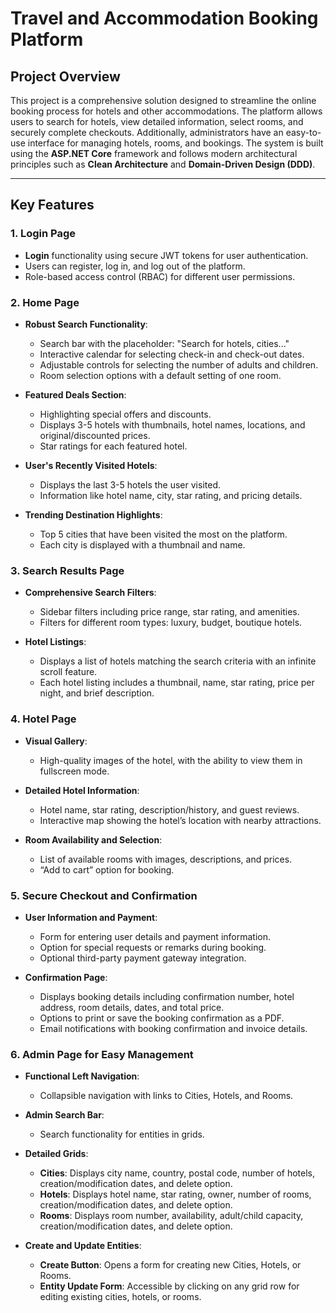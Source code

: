 # Travel and Accommodation Booking Platform

## Project Overview

This project is a comprehensive solution designed to streamline the online booking process for hotels and other accommodations. The platform allows users to search for hotels, view detailed information, select rooms, and securely complete checkouts. Additionally, administrators have an easy-to-use interface for managing hotels, rooms, and bookings. The system is built using the **ASP.NET Core** framework and follows modern architectural principles such as **Clean Architecture** and **Domain-Driven Design (DDD)**.

---

## Key Features

### 1. **Login Page**
- **Login** functionality using secure JWT tokens for user authentication.
- Users can register, log in, and log out of the platform.
- Role-based access control (RBAC) for different user permissions.

### 2. **Home Page**
- **Robust Search Functionality**:
  - Search bar with the placeholder: "Search for hotels, cities..."
  - Interactive calendar for selecting check-in and check-out dates.
  - Adjustable controls for selecting the number of adults and children.
  - Room selection options with a default setting of one room.

- **Featured Deals Section**:
  - Highlighting special offers and discounts.
  - Displays 3-5 hotels with thumbnails, hotel names, locations, and original/discounted prices.
  - Star ratings for each featured hotel.

- **User's Recently Visited Hotels**:
  - Displays the last 3-5 hotels the user visited.
  - Information like hotel name, city, star rating, and pricing details.

- **Trending Destination Highlights**:
  - Top 5 cities that have been visited the most on the platform.
  - Each city is displayed with a thumbnail and name.

### 3. **Search Results Page**
- **Comprehensive Search Filters**:
  - Sidebar filters including price range, star rating, and amenities.
  - Filters for different room types: luxury, budget, boutique hotels.
  
- **Hotel Listings**:
  - Displays a list of hotels matching the search criteria with an infinite scroll feature.
  - Each hotel listing includes a thumbnail, name, star rating, price per night, and brief description.

### 4. **Hotel Page**
- **Visual Gallery**:
  - High-quality images of the hotel, with the ability to view them in fullscreen mode.

- **Detailed Hotel Information**:
  - Hotel name, star rating, description/history, and guest reviews.
  - Interactive map showing the hotel’s location with nearby attractions.

- **Room Availability and Selection**:
  - List of available rooms with images, descriptions, and prices.
  - “Add to cart” option for booking.

### 5. **Secure Checkout and Confirmation**
- **User Information and Payment**:
  - Form for entering user details and payment information.
  - Option for special requests or remarks during booking.
  - Optional third-party payment gateway integration.

- **Confirmation Page**:
  - Displays booking details including confirmation number, hotel address, room details, dates, and total price.
  - Options to print or save the booking confirmation as a PDF.
  - Email notifications with booking confirmation and invoice details.

### 6. **Admin Page for Easy Management**
- **Functional Left Navigation**:
  - Collapsible navigation with links to Cities, Hotels, and Rooms.

- **Admin Search Bar**:
  - Search functionality for entities in grids.

- **Detailed Grids**:
  - **Cities**: Displays city name, country, postal code, number of hotels, creation/modification dates, and delete option.
  - **Hotels**: Displays hotel name, star rating, owner, number of rooms, creation/modification dates, and delete option.
  - **Rooms**: Displays room number, availability, adult/child capacity, creation/modification dates, and delete option.

- **Create and Update Entities**:
  - **Create Button**: Opens a form for creating new Cities, Hotels, or Rooms.
  - **Entity Update Form**: Accessible by clicking on any grid row for editing existing cities, hotels, or rooms.



